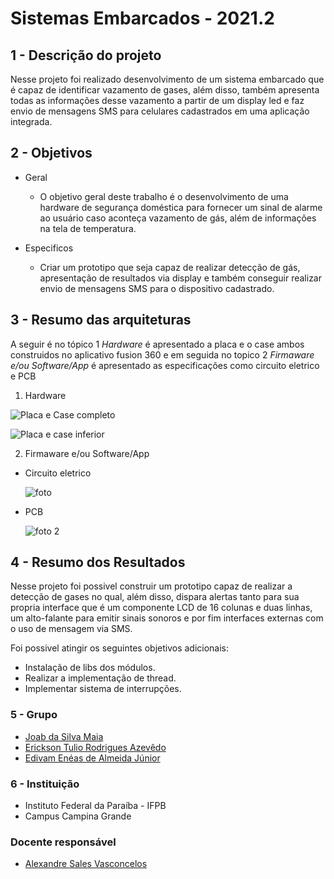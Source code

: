 # Sistemas Embarcados - 2021.2

## 1 - Descrição do projeto

Nesse projeto foi realizado desenvolvimento de um sistema embarcado que é capaz de identificar vazamento de gases, além disso, também apresenta todas as informações desse vazamento a partir de um display led e faz envio de mensagens SMS para celulares cadastrados em uma aplicação integrada.

## 2 - Objetivos

- Geral

  - O objetivo geral deste trabalho é o desenvolvimento de uma hardware de
segurança doméstica para fornecer um sinal de alarme ao usuário caso aconteça
vazamento de gás, além de informações na tela de temperatura.
- Especificos
  - Criar um prototipo que seja capaz de realizar detecção de gás, apresentação de resultados via display e também conseguir realizar envio de mensagens SMS para o dispositivo cadastrado.

## 3 - Resumo das arquiteturas

A seguir é no tópico 1 *Hardware* é apresentado a placa e o case ambos construidos no aplicativo fusion 360 e em seguida no topico 2 *Firmaware e/ou Software/App* é apresentado as especificações como circuito eletrico e PCB

1. Hardware

  ![Placa e Case completo](https://github.com/Erickson-Eng/sistemas-embarcados/blob/main/hadware/Placa%20e%20case.jpeg)

  ![Placa e case inferior](https://github.com/Erickson-Eng/sistemas-embarcados/blob/main/hadware/Placa%20sem%20case%20superior.jpeg)
  
2. Firmaware e/ou Software/App

- Circuito eletrico


  ![foto](https://github.com/Erickson-Eng/sistemas-embarcados/blob/main/hadware/Foto2.jpeg)
  
- PCB

  ![foto 2](https://github.com/Erickson-Eng/sistemas-embarcados/blob/main/hadware/Foto1.jpeg)

## 4 - Resumo dos Resultados

Nesse projeto foi possivel construir um prototipo capaz de realizar a detecção de gases no qual, além disso, dispara alertas tanto para sua propria interface que é um componente LCD de 16 colunas e duas linhas, um alto-falante para emitir sinais sonoros e por fim interfaces externas com o uso de mensagem via SMS.

Foi possivel atingir os seguintes objetivos adicionais:

- Instalação de libs dos módulos.
- Realizar a implementação de thread.
- Implementar sistema de interrupções.

### 5 - Grupo

- [Joab da Silva Maia](https://github.com/JoabMaia)
- [Erickson Tulio Rodrigues Azevêdo](https://github.com/Erickson-Eng)
- [Edivam Enéas de Almeida Júnior](https://github.com/venzel)

### 6 - Instituição

- Instituto Federal da Paraíba - IFPB
- Campus Campina Grande

### Docente responsável

- [Alexandre Sales Vasconcelos](https://github.com/alexandresvifpb)